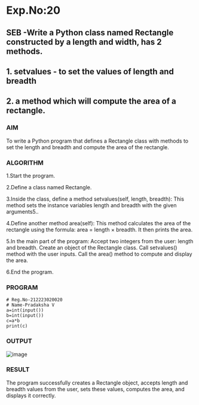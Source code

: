 # Exp.No:20  
## SEB -Write a Python class named Rectangle constructed by a length and width, has 2 methods.
## 1. setvalues - to set the values of length and breadth
## 2. a method which will compute the area of a rectangle.

### AIM  

To write a Python program that defines a Rectangle class with methods to set the length and breadth and compute the area of the rectangle.

### ALGORITHM
1.Start the program.

2.Define a class named Rectangle.

3.Inside the class, define a method setvalues(self, length, breadth):
 This method sets the instance variables length and breadth with the given arguments5..

4.Define another method area(self):
This method calculates the area of the rectangle using the formula: area = length × breadth.
It then prints the area.

5.In the main part of the program:
Accept two integers from the user: length and breadth.
Create an object of the Rectangle class.
Call setvalues() method with the user inputs.
Call the area() method to compute and display the area.

6.End the program.

### PROGRAM

```
# Reg.No-212223020020
# Name-Pradaksha V
a=int(input())
b=int(input())
c=a*b
print(c)

```

### OUTPUT
![image](https://github.com/user-attachments/assets/d40a6750-8c64-4f44-854d-34d255c94415)

### RESULT
The program successfully creates a Rectangle object, accepts length and breadth values from the user, sets these values, computes the area, and displays it correctly.
